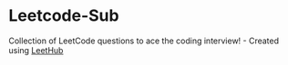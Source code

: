 # Leetcode-Sub
Collection of LeetCode questions to ace the coding interview! - Created using [LeetHub](https://github.com/QasimWani/LeetHub)
